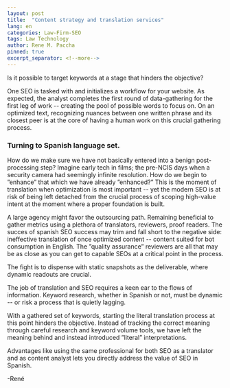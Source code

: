 ```yaml
---
layout: post
title:  "Content strategy and translation services"
lang: en
categories: Law-Firm-SEO
tags: Law Technology
author: Rene M. Paccha
pinned: true
excerpt_separator: <!--more-->
---
```


Is it possible to target keywords at a stage that hinders the objective?

One SEO is tasked with and initializes a workflow for your website.  As expected, the analyst completes the first round of data-gathering for the first leg of work -- creating the pool of possible words to focus on.  On an optimized text, recognizing nuances between one written phrase and its closest peer is at the core of having a human work on this crucial gathering  process.  

### Turning to Spanish language set. 
How do we make sure we have not basically entered into a benign post-processing step? Imagine early tech in films; the pre-NCIS days when a security camera had seemingly infinite resolution.  How do we begin to ”enhance” that which we have already ”enhanced?”  This is the moment of translation when optimization is most important -- yet the modern SEO is at risk of being left detached from the crucial process of scoping high-value intent at the moment where a proper foundation is built.

A large agency might favor the outsourcing path.  Remaining beneficial to gather metrics using a plethora of translators, reviewers,  proof readers.  The succes of spanish SEO success may trim and fall short to the negative side: ineffective translation of once optimized content -- content suited for bot consumption in English.   The ”quality assurance” reviewers are all that may be as close as you can get to capable SEOs at a critical point in the process.

The fight is to dispense with static snapshots as the deliverable, where dynamic readouts are crucial. 

The job of translation and SEO requires a keen ear to the flows of information.  Keyword research, whether in Spanish or not, must be dynamic -- or risk a process that is quietly lagging.

With a gathered set of keywords, starting the literal translation process at this point hinders the objective.   Instead of tracking the correct meaning through careful research and keyword volume tools,  we have left the meaning behind and instead introduced ”literal” interpretations.

Advantages like using the same professional for both SEO as a translator and as content analyst lets you directly address the value of SEO in Spanish.

-René
